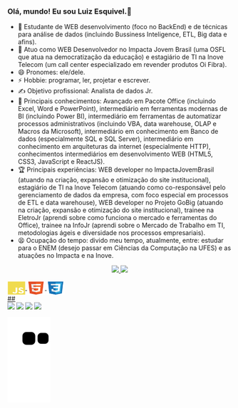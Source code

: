 ### Olá, mundo! Eu sou Luiz Esquivel.👋

- 🌱 Estudante de WEB desenvolvimento (foco no BackEnd) e de técnicas para análise de dados (incluindo Bussiness Inteligence, ETL, Big data e afins).
- 👯 Atuo como WEB Desenvolvedor no Impacta Jovem Brasil (uma OSFL que atua na democratização da educação) e estagiário de TI na Inove Telecom (um call center especializado em revender produtos Oi Fibra).
- 😄 Pronomes: ele/dele.
- ⚡ Hobbie: programar, ler, projetar e escrever.
- ✍  Objetivo profissional: Analista de dados Jr.
- 🎍 Principais conhecimentos: Avançado em Pacote Office (incluindo Excel, Word e PowerPoint), intermediário em ferramentas modernas de BI (incluindo Power BI), intermediário em ferramentas de automatizar processos administrativos (incluindo VBA, data warehouse, OLAP e Macros da Microsoft), intermediário em conhecimento em Banco de dados (especialmente SQL e SQL Server), intermediário em conhecimento em arquiteturas da internet (especialmente HTTP), conhecimentos intermediários em desenvolvimento WEB (HTML5, CSS3, JavaScript e ReactJS).
- 🏆 Principais experiências: WEB developer no ImpactaJovemBrasil (atuando na criação, expansão e otimização do site institucional), estagiário de TI na Inove Telecom (atuando como co-responsável pelo gerenciamento de dados da empresa, com foco especial em processos de ETL e data warehouse), WEB developer no Projeto GoBig (atuando na criação, expansão e otimização do site institucional), trainee na EletroJr (aprendi sobre como funciona o mercado e ferramentas do Office), trainee na InfoJr (aprendi sobre o Mercado de Trabalho em TI, metodologias ágeis e diversidade nos processos empresariais).
- 😫 Ocupação do tempo: divido meu tempo, atualmente, entre: estudar para o ENEM (desejo passar em Ciências da Computação na UFES) e as atuações no Impacta e na Inove.

<div align="center">
  <a href="https://github.com/luizesquivel05/luizesquivel05/">
  <img height="180em" src="https://github-readme-stats.vercel.app/api?username=luizesquivel05&show_icons=true&theme=dark&include_all_commits=true&count_private=true"/>
  <img height="180em" src="https://github-readme-stats.vercel.app/api/top-langs/?username=luizesquivel05&layout=compact&langs_count=7&theme=dark"/>
</div>
<div style="display: inline_block"><br>
  <img align="center" alt="Luiz-Js" height="30" width="40" src="https://raw.githubusercontent.com/devicons/devicon/master/icons/javascript/javascript-plain.svg">
  <img align="center" alt="Luiz-HTML" height="30" width="40" src="https://raw.githubusercontent.com/devicons/devicon/master/icons/html5/html5-original.svg">
  <img align="center" alt="Luiz-CSS" height="30" width="40" src="https://raw.githubusercontent.com/devicons/devicon/master/icons/css3/css3-original.svg">
</div>
    ##
<div> 
  <a href="https://instagram.com/lesquivel05" target="_blank"><img src="https://img.shields.io/badge/-Instagram-%23E4405F?style=for-the-badge&logo=instagram&logoColor=white" target="_blank"></a>
 	<a href="https://www.twitch.tv/caimasvoltei" target="_blank"><img src="https://img.shields.io/badge/Twitch-9146FF?style=for-the-badge&logo=twitch&logoColor=white" target="_blank"></a>
  <a href = "mailto:luizesiquivel@gmail.com"><img src="https://img.shields.io/badge/-Gmail-%23333?style=for-the-badge&logo=gmail&logoColor=white" target="_blank"></a>
  <a href="https://www.linkedin.com/in/luiz-esquivel" target="_blank"><img src="https://img.shields.io/badge/-LinkedIn-%230077B5?style=for-the-badge&logo=linkedin&logoColor=white" target="_blank"></a> 
 
  ![Snake animation](https://github.com/rafaballerini/rafaballerini/blob/output/github-contribution-grid-snake.svg)
 
</div>
